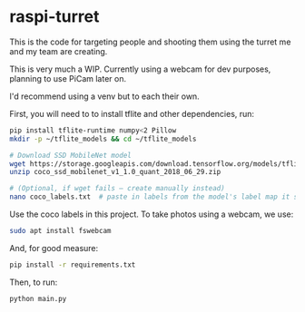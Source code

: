 # raspi-turret

This is the code for targeting people and shooting them using the turret me and my team are creating.

This is very much a WIP. Currently using a webcam for dev purposes, planning to use PiCam later on.

I'd recommend using a venv but to each their own.

First, you will need to to install tflite and other dependencies, run:
```bash
pip install tflite-runtime numpy<2 Pillow
mkdir -p ~/tflite_models && cd ~/tflite_models

# Download SSD MobileNet model
wget https://storage.googleapis.com/download.tensorflow.org/models/tflite/coco_ssd_mobilenet_v1_1.0_quant_2018_06_29.zip
unzip coco_ssd_mobilenet_v1_1.0_quant_2018_06_29.zip

# (Optional, if wget fails — create manually instead)
nano coco_labels.txt  # paste in labels from the model's label map it should go in the tflite_models dir you made
```
Use the coco labels in this project. To take photos using a webcam, we use:
```bash
sudo apt install fswebcam
```

And, for good measure:
```bash
pip install -r requirements.txt
```

Then, to run:
```bash
python main.py
```